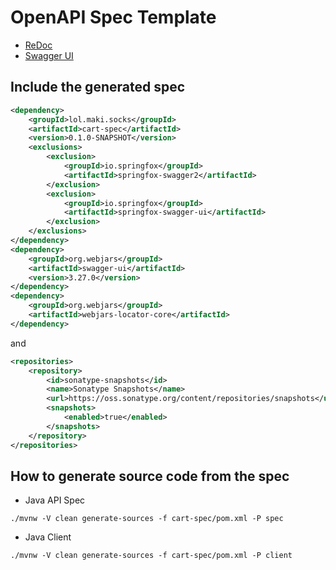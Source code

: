 # OpenAPI Spec Template

* [ReDoc](https://redocly.github.io/redoc/?url=https://raw.githubusercontent.com/making/spring-sockshop/master/cart-spec/openapi/doc.yml)
* [Swagger UI](https://petstore.swagger.io/?url=https://raw.githubusercontent.com/making/spring-sockshop/master/cart-spec/openapi/doc.yml)

## Include the generated spec

```xml
<dependency>
    <groupId>lol.maki.socks</groupId>
    <artifactId>cart-spec</artifactId>
    <version>0.1.0-SNAPSHOT</version>
    <exclusions>
        <exclusion>
            <groupId>io.springfox</groupId>
            <artifactId>springfox-swagger2</artifactId>
        </exclusion>
        <exclusion>
            <groupId>io.springfox</groupId>
            <artifactId>springfox-swagger-ui</artifactId>
        </exclusion>
    </exclusions>
</dependency>
<dependency>
    <groupId>org.webjars</groupId>
    <artifactId>swagger-ui</artifactId>
    <version>3.27.0</version>
</dependency>
<dependency>
    <groupId>org.webjars</groupId>
    <artifactId>webjars-locator-core</artifactId>
</dependency>
```

and

```xml
<repositories>
    <repository>
        <id>sonatype-snapshots</id>
        <name>Sonatype Snapshots</name>
        <url>https://oss.sonatype.org/content/repositories/snapshots</url>
        <snapshots>
            <enabled>true</enabled>
        </snapshots>
    </repository>
</repositories>
```

## How to generate source code from the spec


* Java API Spec

```
./mvnw -V clean generate-sources -f cart-spec/pom.xml -P spec
```

* Java Client

```
./mvnw -V clean generate-sources -f cart-spec/pom.xml -P client
```
